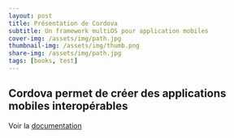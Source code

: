 ```yaml
---
layout: post
title: Présentation de Cordova
subtitle: Un framework multiOS pour application mobiles
cover-img: /assets/img/path.jpg
thumbnail-img: /assets/img/thumb.png
share-img: /assets/img/path.jpg
tags: [books, test]
---
```


## Cordova permet de créer des applications mobiles interopérables

Voir la [documentation](hhtps://cordova.apache.org)
